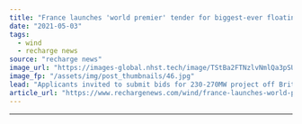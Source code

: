 ```yaml
---
title: "France launches 'world premier' tender for biggest-ever floating wind array"
date: "2021-05-03"
tags: 
  - wind
  - recharge news
source: "recharge news"
image_url: "https://images-global.nhst.tech/image/TStBa2FTNzlvNmlQa3pSU1FQVy9hRWp2ekFpY1dWb245MS9VR2ZGVjljVT0=/nhst/binary/0cf807a21f24888ec2e240aae69d8eef"
image_fp: "/assets/img/post_thumbnails/46.jpg"
lead: "Applicants invited to submit bids for 230-270MW project off Brittany to compete in landmark competitive dialogue procedure"
article_url: "https://www.rechargenews.com/wind/france-launches-world-premier-tender-for-biggest-ever-floating-wind-array/2-1-1004397"
---
```


---
